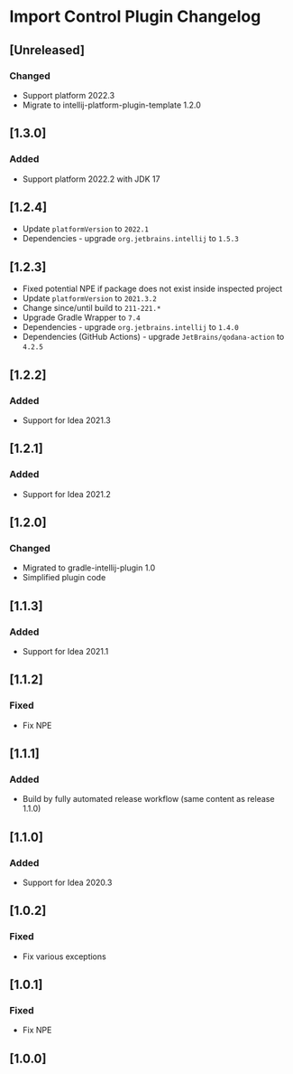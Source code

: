 <!-- Keep a Changelog guide -> https://keepachangelog.com -->

# Import Control Plugin Changelog

## [Unreleased]
### Changed
- Support platform 2022.3
- Migrate to intellij-platform-plugin-template 1.2.0

## [1.3.0]
### Added
- Support platform 2022.2 with JDK 17

## [1.2.4]
- Update `platformVersion` to `2022.1`
- Dependencies - upgrade `org.jetbrains.intellij` to `1.5.3`

## [1.2.3]
- Fixed potential NPE if package does not exist inside inspected project
- Update `platformVersion` to `2021.3.2`
- Change since/until build to `211-221.*`
- Upgrade Gradle Wrapper to `7.4`
- Dependencies - upgrade `org.jetbrains.intellij` to `1.4.0`
- Dependencies (GitHub Actions) - upgrade `JetBrains/qodana-action` to `4.2.5`

## [1.2.2]
### Added
- Support for Idea 2021.3

## [1.2.1]
### Added
- Support for Idea 2021.2

## [1.2.0]
### Changed
- Migrated to gradle-intellij-plugin 1.0
- Simplified plugin code

## [1.1.3]
### Added
- Support for Idea 2021.1

## [1.1.2]
### Fixed
- Fix NPE

## [1.1.1]
### Added
- Build by fully automated release workflow (same content as release 1.1.0)

## [1.1.0]
### Added
- Support for Idea 2020.3

## [1.0.2]
### Fixed
- Fix various exceptions

## [1.0.1]
### Fixed
- Fix NPE

## [1.0.0]